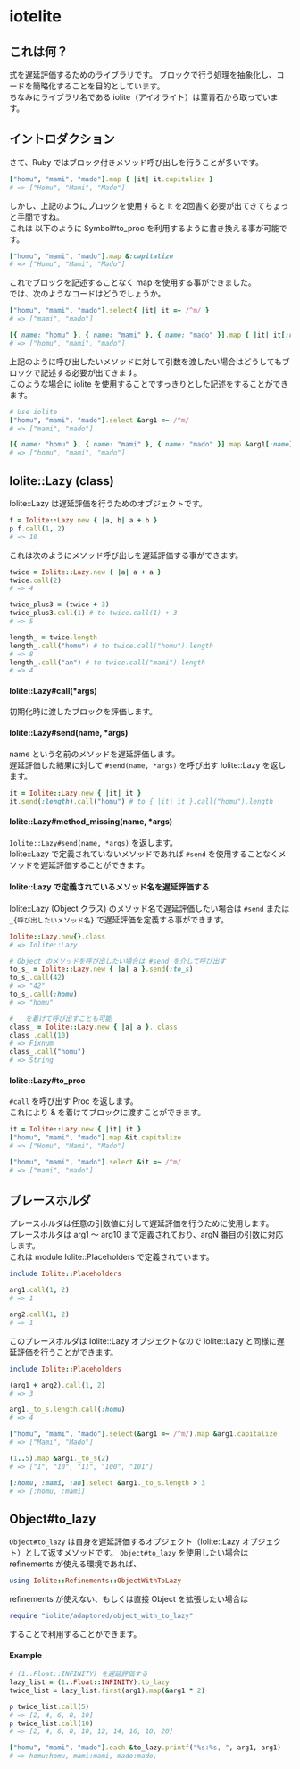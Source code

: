 # iotelite

## これは何？

式を遅延評価するためのライブラリです。
ブロックで行う処理を抽象化し、コードを簡略化することを目的としています。  
ちなみにライブラリ名である iolite（アイオライト）は菫青石から取っています。

## イントロダクション

さて、Ruby ではブロック付きメソッド呼び出しを行うことが多いです。

```ruby
["homu", "mami", "mado"].map { |it| it.capitalize }
# => ["Homu", "Mami", "Mado"]
```

しかし、上記のようにブロックを使用すると it を2回書く必要が出てきてちょっと手間ですね。  
これは 以下のように Symbol#to_proc を利用するように書き換える事が可能です。

```ruby
["homu", "mami", "mado"].map &:capitalize
# => ["Homu", "Mami", "Mado"]
```

これでブロックを記述することなく map を使用する事ができました。  
では、次のようなコードはどうでしょうか。

```ruby
["homu", "mami", "mado"].select{ |it| it =~ /^m/ }
# => ["mami", "mado"]

[{ name: "homu" }, { name: "mami" }, { name: "mado" }].map { |it| it[:name] }
# => ["homu", "mami", "mado"]
```

上記のように呼び出したいメソッドに対して引数を渡したい場合はどうしてもブロックで記述する必要が出てきます。  
このような場合に iolite を使用することですっきりとした記述をすることができます。


```ruby
# Use iolite
["homu", "mami", "mado"].select &arg1 =~ /^m/
# => ["mami", "mado"]

[{ name: "homu" }, { name: "mami" }, { name: "mado" }].map &arg1[:name]
# => ["homu", "mami", "mado"]
```


## Iolite::Lazy (class)

Iolite::Lazy は遅延評価を行うためのオブジェクトです。

```ruby
f = Iolite::Lazy.new { |a, b| a + b }
p f.call(1, 2)
# => 10
```

これは次のようにメソッド呼び出しを遅延評価する事ができます。

```ruby
twice = Iolite::Lazy.new { |a| a + a }
twice.call(2)
# => 4

twice_plus3 = (twice + 3)
twice_plus3.call(1) # to twice.call(1) + 3
# => 5

length_ = twice.length
length_.call("homu") # to twice.call("homu").length
# => 8
length_.call("an") # to twice.call("mami").length
# => 4
```

#### Iolite::Lazy#call(*args)

初期化時に渡したブロックを評価します。


#### Iolite::Lazy#send(name, *args)

name という名前のメソッドを遅延評価します。  
遅延評価した結果に対して `#send(name, *args)` を呼び出す Iolite::Lazy を返します。

```ruby
it = Iolite::Lazy.new { |it| it }
it.send(:length).call("homu") # to { |it| it }.call("homu").length
```

#### Iolite::Lazy#method_missing(name, *args)

`Iolite::Lazy#send(name, *args)` を返します。  
Iolite::Lazy で定義されていないメソッドであれば `#send` を使用することなくメソッドを遅延評価することができます。


#### Iolite::Lazy で定義されているメソッド名を遅延評価する

Iolite::Lazy (Object クラス) のメソッド名で遅延評価したい場合は `#send` または `_{呼び出したいメソッド名}` で遅延評価を定義する事ができます。

```ruby
Iolite::Lazy.new{}.class
# => Iolite::Lazy

# Object のメソッドを呼び出したい場合は #send を介して呼び出す
to_s_ = Iolite::Lazy.new { |a| a }.send(:to_s)
to_s_.call(42)
# => "42"
to_s_.call(:homu)
# => "homu"

# _ を着けて呼び出すことも可能
class_ = Iolite::Lazy.new { |a| a }._class
class_.call(10)
# => Fixnum
class_.call("homu")
# => String
```

#### Iolite::Lazy#to_proc

`#call` を呼び出す Proc を返します。  
これにより & を着けてブロックに渡すことができます。

```ruby
it = Iolite::Lazy.new { |it| it }
["homu", "mami", "mado"].map &it.capitalize
# => ["Homu", "Mami", "Mado"]

["homu", "mami", "mado"].select &it =~ /^m/
# => ["mami", "mado"]
```


## プレースホルダ

プレースホルダは任意の引数値に対して遅延評価を行うために使用します。  
プレースホルダは arg1 〜 arg10 まで定義されており、argN 番目の引数に対応します。  
これは module Iolite::Placeholders で定義されています。

```ruby
include Iolite::Placeholders

arg1.call(1, 2)
# => 1

arg2.call(1, 2)
# => 1
```

このプレースホルダは Iolite::Lazy オブジェクトなので Iolite::Lazy と同様に遅延評価を行うことができます。


```ruby
include Iolite::Placeholders

(arg1 + arg2).call(1, 2)
# => 3

arg1._to_s.length.call(:homu)
# => 4

["homu", "mami", "mado"].select(&arg1 =~ /^m/).map &arg1.capitalize
# => ["Mami", "Mado"]

(1..5).map &arg1._to_s(2)
# => ["1", "10", "11", "100", "101"]

[:homu, :mami, :an].select &arg1._to_s.length > 3
# => [:homu, :mami]
```

## Object#to_lazy

`Object#to_lazy` は自身を遅延評価するオブジェクト（Iolite::Lazy オブジェクト）として返すメソッドです。
`Object#to_lazy` を使用したい場合は refinements が使える環境であれば、

```ruby
using Iolite::Refinements::ObjectWithToLazy
```

refinements が使えない、もしくは直接 Object を拡張したい場合は

```ruby
require "iolite/adaptored/object_with_to_lazy"
```

することで利用することができます。


#### Example

```ruby
# (1..Float::INFINITY) を遅延評価する
lazy_list = (1..Float::INFINITY).to_lazy
twice_list = lazy_list.first(arg1).map(&arg1 * 2)

p twice_list.call(5)
# => [2, 4, 6, 8, 10]
p twice_list.call(10)
# => [2, 4, 6, 8, 10, 12, 14, 16, 18, 20]

["homu", "mami", "mado"].each &to_lazy.printf("%s:%s, ", arg1, arg1)
# => homu:homu, mami:mami, mado:mado,
```



